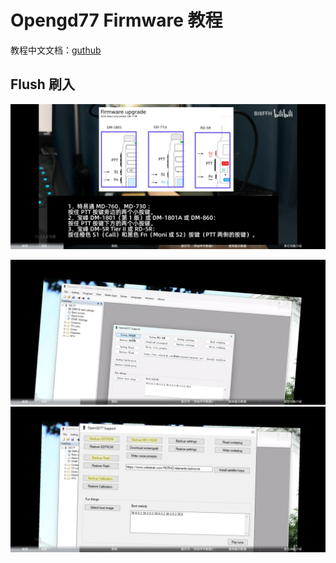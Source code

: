 # Opengd77 Firmware 教程

教程中文文档：[guthub](https://github.com/LibreDMR/OpenGD77_UserGuide/blob/master/OpenGD77_User_Guide_CN.md)

## Flush 刷入

​![Screenshot_2023-05-30-20-30-34-373_com.bilibili.app.in](assets/Screenshot_2023-05-30-20-30-34-373_com.bilibili.app.in-20230530211800-jhosuqo.jpg)​

​![Screenshot_2023-05-30-20-31-27-584_com.bilibili.app.in](assets/Screenshot_2023-05-30-20-31-27-584_com.bilibili.app.in-20230530211800-jxa3r3g.jpg)
​![Screenshot_2023-05-30-20-31-33-917_com.bilibili.app.in](assets/Screenshot_2023-05-30-20-31-33-917_com.bilibili.app.in-20230530211800-vofbzv9.jpg)​

‍
